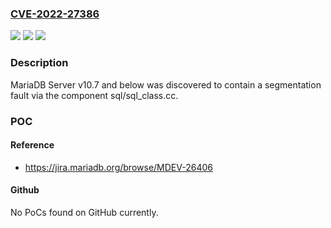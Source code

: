### [CVE-2022-27386](https://cve.mitre.org/cgi-bin/cvename.cgi?name=CVE-2022-27386)
![](https://img.shields.io/static/v1?label=Product&message=n%2Fa&color=blue)
![](https://img.shields.io/static/v1?label=Version&message=n%2Fa&color=blue)
![](https://img.shields.io/static/v1?label=Vulnerability&message=n%2Fa&color=brighgreen)

### Description

MariaDB Server v10.7 and below was discovered to contain a segmentation fault via the component sql/sql_class.cc.

### POC

#### Reference
- https://jira.mariadb.org/browse/MDEV-26406

#### Github
No PoCs found on GitHub currently.

